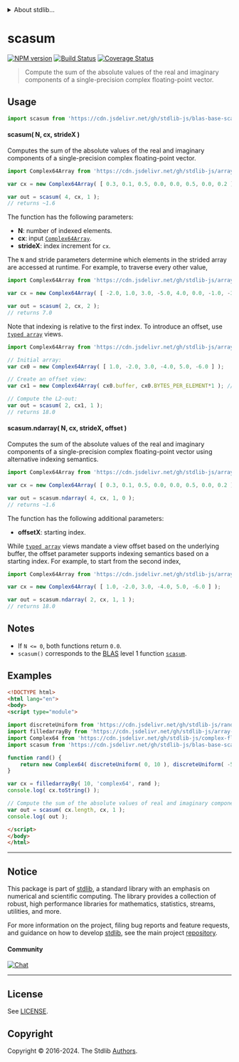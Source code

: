 <!--

@license Apache-2.0

Copyright (c) 2024 The Stdlib Authors.

Licensed under the Apache License, Version 2.0 (the "License");
you may not use this file except in compliance with the License.
You may obtain a copy of the License at

   http://www.apache.org/licenses/LICENSE-2.0

Unless required by applicable law or agreed to in writing, software
distributed under the License is distributed on an "AS IS" BASIS,
WITHOUT WARRANTIES OR CONDITIONS OF ANY KIND, either express or implied.
See the License for the specific language governing permissions and
limitations under the License.

-->


<details>
  <summary>
    About stdlib...
  </summary>
  <p>We believe in a future in which the web is a preferred environment for numerical computation. To help realize this future, we've built stdlib. stdlib is a standard library, with an emphasis on numerical and scientific computation, written in JavaScript (and C) for execution in browsers and in Node.js.</p>
  <p>The library is fully decomposable, being architected in such a way that you can swap out and mix and match APIs and functionality to cater to your exact preferences and use cases.</p>
  <p>When you use stdlib, you can be absolutely certain that you are using the most thorough, rigorous, well-written, studied, documented, tested, measured, and high-quality code out there.</p>
  <p>To join us in bringing numerical computing to the web, get started by checking us out on <a href="https://github.com/stdlib-js/stdlib">GitHub</a>, and please consider <a href="https://opencollective.com/stdlib">financially supporting stdlib</a>. We greatly appreciate your continued support!</p>
</details>

# scasum

[![NPM version][npm-image]][npm-url] [![Build Status][test-image]][test-url] [![Coverage Status][coverage-image]][coverage-url] <!-- [![dependencies][dependencies-image]][dependencies-url] -->

> Compute the sum of the absolute values of the real and imaginary components of a single-precision complex floating-point vector.



<section class="usage">

## Usage

```javascript
import scasum from 'https://cdn.jsdelivr.net/gh/stdlib-js/blas-base-scasum@v0.1.0-esm/index.mjs';
```

#### scasum( N, cx, strideX )

Computes the sum of the absolute values of the real and imaginary components of a single-precision complex floating-point vector.

```javascript
import Complex64Array from 'https://cdn.jsdelivr.net/gh/stdlib-js/array-complex64@esm/index.mjs';

var cx = new Complex64Array( [ 0.3, 0.1, 0.5, 0.0, 0.0, 0.5, 0.0, 0.2 ] );

var out = scasum( 4, cx, 1 );
// returns ~1.6
```

The function has the following parameters:

-   **N**: number of indexed elements.
-   **cx**: input [`Complex64Array`][@stdlib/array/complex64].
-   **strideX**: index increment for `cx`.

The `N` and stride parameters determine which elements in the strided array are accessed at runtime. For example, to traverse every other value,

```javascript
import Complex64Array from 'https://cdn.jsdelivr.net/gh/stdlib-js/array-complex64@esm/index.mjs';

var cx = new Complex64Array( [ -2.0, 1.0, 3.0, -5.0, 4.0, 0.0, -1.0, -3.0 ] );

var out = scasum( 2, cx, 2 );
// returns 7.0
```

Note that indexing is relative to the first index. To introduce an offset, use [`typed array`][mdn-typed-array] views.

```javascript
import Complex64Array from 'https://cdn.jsdelivr.net/gh/stdlib-js/array-complex64@esm/index.mjs';

// Initial array:
var cx0 = new Complex64Array( [ 1.0, -2.0, 3.0, -4.0, 5.0, -6.0 ] );

// Create an offset view:
var cx1 = new Complex64Array( cx0.buffer, cx0.BYTES_PER_ELEMENT*1 ); // start at 2nd element

// Compute the L2-out:
var out = scasum( 2, cx1, 1 );
// returns 18.0
```

#### scasum.ndarray( N, cx, strideX, offset )

Computes the sum of the absolute values of the real and imaginary components of a single-precision complex floating-point vector using alternative indexing semantics.

```javascript
import Complex64Array from 'https://cdn.jsdelivr.net/gh/stdlib-js/array-complex64@esm/index.mjs';

var cx = new Complex64Array( [ 0.3, 0.1, 0.5, 0.0, 0.0, 0.5, 0.0, 0.2 ] );

var out = scasum.ndarray( 4, cx, 1, 0 );
// returns ~1.6
```

The function has the following additional parameters:

-   **offsetX**: starting index.

While [`typed array`][mdn-typed-array] views mandate a view offset based on the underlying buffer, the offset parameter supports indexing semantics based on a starting index. For example, to start from the second index,

```javascript
import Complex64Array from 'https://cdn.jsdelivr.net/gh/stdlib-js/array-complex64@esm/index.mjs';

var cx = new Complex64Array( [ 1.0, -2.0, 3.0, -4.0, 5.0, -6.0 ] );

var out = scasum.ndarray( 2, cx, 1, 1 );
// returns 18.0
```

</section>

<!-- /.usage -->

<section class="notes">

## Notes

-   If `N <= 0`, both functions return `0.0`.
-   `scasum()` corresponds to the [BLAS][blas] level 1 function [`scasum`][scasum].

</section>

<!-- /.notes -->

<section class="examples">

## Examples

<!-- eslint no-undef: "error" -->

```html
<!DOCTYPE html>
<html lang="en">
<body>
<script type="module">

import discreteUniform from 'https://cdn.jsdelivr.net/gh/stdlib-js/random-base-discrete-uniform@esm/index.mjs';
import filledarrayBy from 'https://cdn.jsdelivr.net/gh/stdlib-js/array-filled-by@esm/index.mjs';
import Complex64 from 'https://cdn.jsdelivr.net/gh/stdlib-js/complex-float32-ctor@esm/index.mjs';
import scasum from 'https://cdn.jsdelivr.net/gh/stdlib-js/blas-base-scasum@v0.1.0-esm/index.mjs';

function rand() {
    return new Complex64( discreteUniform( 0, 10 ), discreteUniform( -5, 5 ) );
}

var cx = filledarrayBy( 10, 'complex64', rand );
console.log( cx.toString() );

// Compute the sum of the absolute values of real and imaginary components:
var out = scasum( cx.length, cx, 1 );
console.log( out );

</script>
</body>
</html>
```

</section>

<!-- /.examples -->

<!-- C interface documentation. -->



<!-- Section for related `stdlib` packages. Do not manually edit this section, as it is automatically populated. -->

<section class="related">

</section>

<!-- /.related -->

<!-- Section for all links. Make sure to keep an empty line after the `section` element and another before the `/section` close. -->


<section class="main-repo" >

* * *

## Notice

This package is part of [stdlib][stdlib], a standard library with an emphasis on numerical and scientific computing. The library provides a collection of robust, high performance libraries for mathematics, statistics, streams, utilities, and more.

For more information on the project, filing bug reports and feature requests, and guidance on how to develop [stdlib][stdlib], see the main project [repository][stdlib].

#### Community

[![Chat][chat-image]][chat-url]

---

## License

See [LICENSE][stdlib-license].


## Copyright

Copyright &copy; 2016-2024. The Stdlib [Authors][stdlib-authors].

</section>

<!-- /.stdlib -->

<!-- Section for all links. Make sure to keep an empty line after the `section` element and another before the `/section` close. -->

<section class="links">

[npm-image]: http://img.shields.io/npm/v/@stdlib/blas-base-scasum.svg
[npm-url]: https://npmjs.org/package/@stdlib/blas-base-scasum

[test-image]: https://github.com/stdlib-js/blas-base-scasum/actions/workflows/test.yml/badge.svg?branch=v0.1.0
[test-url]: https://github.com/stdlib-js/blas-base-scasum/actions/workflows/test.yml?query=branch:v0.1.0

[coverage-image]: https://img.shields.io/codecov/c/github/stdlib-js/blas-base-scasum/main.svg
[coverage-url]: https://codecov.io/github/stdlib-js/blas-base-scasum?branch=main

<!--

[dependencies-image]: https://img.shields.io/david/stdlib-js/blas-base-scasum.svg
[dependencies-url]: https://david-dm.org/stdlib-js/blas-base-scasum/main

-->

[chat-image]: https://img.shields.io/gitter/room/stdlib-js/stdlib.svg
[chat-url]: https://app.gitter.im/#/room/#stdlib-js_stdlib:gitter.im

[stdlib]: https://github.com/stdlib-js/stdlib

[stdlib-authors]: https://github.com/stdlib-js/stdlib/graphs/contributors

[umd]: https://github.com/umdjs/umd
[es-module]: https://developer.mozilla.org/en-US/docs/Web/JavaScript/Guide/Modules

[deno-url]: https://github.com/stdlib-js/blas-base-scasum/tree/deno
[deno-readme]: https://github.com/stdlib-js/blas-base-scasum/blob/deno/README.md
[umd-url]: https://github.com/stdlib-js/blas-base-scasum/tree/umd
[umd-readme]: https://github.com/stdlib-js/blas-base-scasum/blob/umd/README.md
[esm-url]: https://github.com/stdlib-js/blas-base-scasum/tree/esm
[esm-readme]: https://github.com/stdlib-js/blas-base-scasum/blob/esm/README.md
[branches-url]: https://github.com/stdlib-js/blas-base-scasum/blob/main/branches.md

[stdlib-license]: https://raw.githubusercontent.com/stdlib-js/blas-base-scasum/main/LICENSE

[blas]: http://www.netlib.org/blas

[scasum]: https://www.netlib.org/lapack/explore-html/d5/d72/group__asum_ga89c76eef329f84ba9ed106b34fedab16.html#ga89c76eef329f84ba9ed106b34fedab16

[@stdlib/array/complex64]: https://github.com/stdlib-js/array-complex64/tree/esm

[mdn-typed-array]: https://developer.mozilla.org/en-US/docs/Web/JavaScript/Reference/Global_Objects/TypedArray

</section>

<!-- /.links -->
